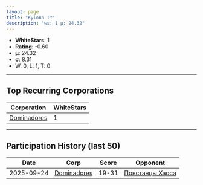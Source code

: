 ```yaml
---
layout: page
title: "Kylonn :™"
description: "ws: 1 μ: 24.32"
---
```

- **WhiteStars**: 1
- **Rating**: -0.60
- **μ**: 24.32  
- **σ**: 8.31
- W: 0, L: 1, T: 0

---

## Top Recurring Corporations

| Corporation | WhiteStars |
| --- | --- |
| [Dominadores](https://ws.tsl.rocks/corp/2c3d0185f0e77bc1159afedc714f4971e3ecb2373ae811a554f8034b5cc0dd15/) | 1 |

---

## Participation History (last 50)

| Date | Corp | Score | Opponent |
| --- | --- | --- | --- |
| 2025-09-24 | [Dominadores](https://ws.tsl.rocks/corp/2c3d0185f0e77bc1159afedc714f4971e3ecb2373ae811a554f8034b5cc0dd15/) | 19-31 | [Повстанцы Хаоса](https://ws.tsl.rocks/corp/1358877fcc123cef74de06c83a943f27a7fad0ab6d20989f767ce88d4d195ace/) |